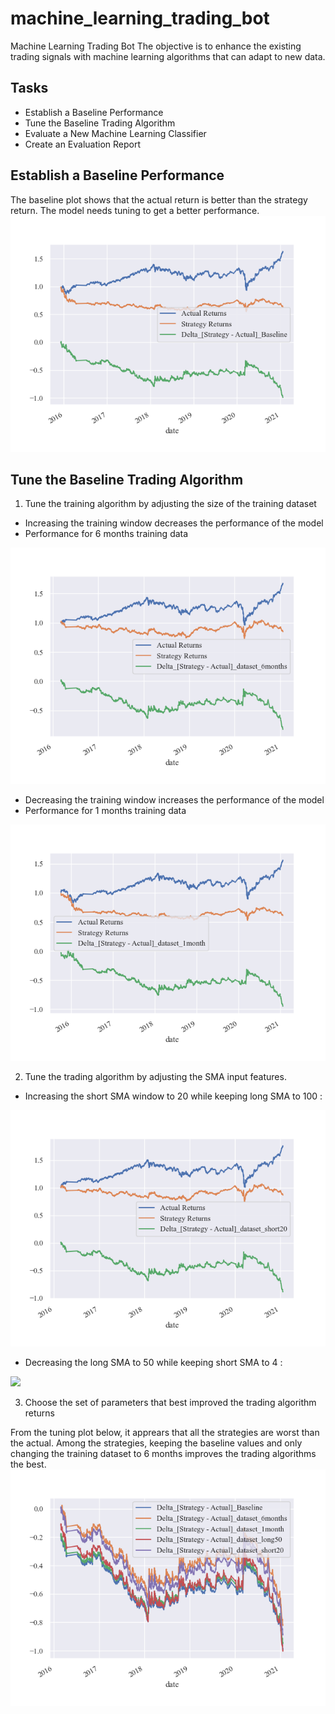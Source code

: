 # machine_learning_trading_bot
Machine Learning Trading Bot
The objective is to enhance the existing trading signals with machine learning algorithms that can adapt to new data.

## Tasks
- Establish a Baseline Performance
- Tune the Baseline Trading Algorithm
- Evaluate a New Machine Learning Classifier
- Create an Evaluation Report

## Establish a Baseline Performance
The baseline plot shows that the actual return is better than the  strategy return. The model needs tuning to get a better performance.
<img src="Delta_[Strategy - Actual]_Baseline.png">

## Tune the Baseline Trading Algorithm 
1. Tune the training algorithm by adjusting the size of the training dataset
- Increasing the training  window decreases the performance of the model
- Performance for 6 months training data
<img src="Delta_[Strategy - Actual]_dataset_6months.png">

  - Decreasing the training window increases the performance of the model
  - Performance for 1 months training data
<img src="Delta_[Strategy - Actual]_dataset_1month.png">

2. Tune the trading algorithm by adjusting the SMA input features.
- Increasing the short SMA window to 20 while keeping long SMA to 100 :
<img src="Delta_[Strategy - Actual]_dataset_short20.png">

- Decreasing the long SMA to 50 while keeping short SMA to 4 :

<img src="Delta_[Strategy - Actual]_dataset_long20.png">

3. Choose the set of parameters that best improved the trading algorithm returns

From the tuning plot below, it apprears that all the strategies are worst than the actual. Among the strategies, keeping the baseline values and only changing the training dataset to 6 months improves the trading algorithms the best.
<img src="Delta_[Strategy - Actual]_tuning_results.png">